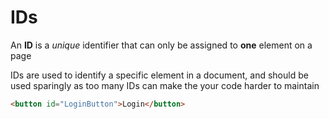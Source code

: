 # IDs
An **ID** is a *unique* identifier that can only be assigned to **one** element on a page

IDs are used to identify a specific element in a document, and should be used sparingly as too many IDs can make the your code harder to maintain

```html
<button id="LoginButton">Login</button>
```